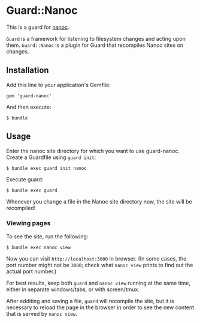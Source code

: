 # Guard::Nanoc

This is a guard for [nanoc](http://nanoc.ws/).

`Guard` is a framework for listening to filesystem changes and acting upon them. `Guard::Nanoc` is a plugin for Guard that recompiles Nanoc sites on changes.

## Installation

Add this line to your application's Gemfile:

    gem 'guard-nanoc'

And then execute:

    $ bundle

## Usage

Enter the nanoc site directory for which you want to use guard-nanoc. Create a Guardfile using `guard init`:

    $ bundle exec guard init nanoc

Execute guard:

    $ bundle exec guard

Whenever you change a file in the Nanoc site directory now, the site will be recompiled!

### Viewing pages

To see the site, run the following:

    $ bundle exec nanoc view

Now you can visit `http://localhost:3000` in browser. (In some cases, the port number might not be `3000`; check what `nanoc view` prints to find out the actual port number.)

For best results, keep both `guard` and `nanoc view` running at the same time, either in separate windows/tabs, or with screen/tmux. 

After edditing and saving a file, `guard` will recompile the site, but it is necessary to reload the page in the browser in order to see the new content that is served by `nanoc view`.
